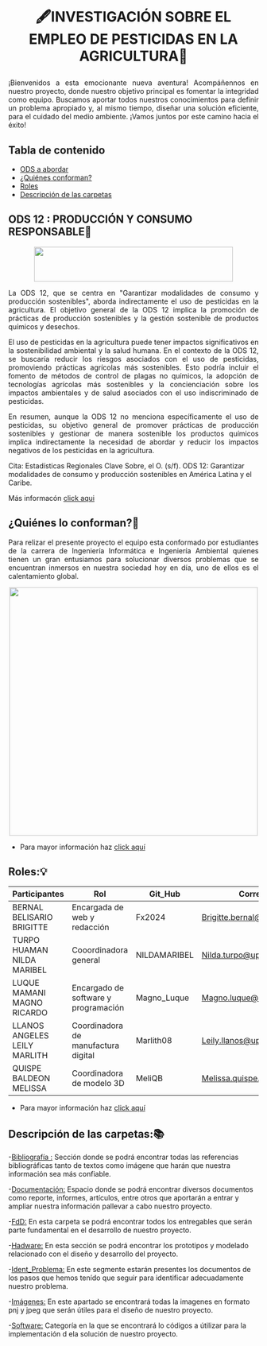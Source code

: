 # <p align="center"> 🖋️INVESTIGACIÓN SOBRE EL EMPLEO DE PESTICIDAS EN LA AGRICULTURA🌱 </p>


<p align="justify">
¡Bienvenidos a esta emocionante nueva aventura! Acompáñennos en nuestro proyecto, donde nuestro objetivo principal es fomentar la integridad como equipo. Buscamos aportar todos nuestros conocimientos para definir un problema apropiado y, al mismo tiempo, diseñar una solución eficiente, para el cuidado del medio ambiente. ¡Vamos juntos por este camino hacia el éxito!
</p>


## Tabla de contenido

  - [ODS a abordar](#ods-12)
  - [¿Quiénes conforman?](#quiénes-lo-conforman)
  - [Roles](#roles)
  - [Descripción de las carpetas](#descripción-de-las-carpetas)
    
## ODS 12 : PRODUCCIÓN Y CONSUMO RESPONSABLE🔖
<P align="center"><img src="https://github.com/Fx2048/Team_4_FdD/blob/main/Im%C3%A1genes/ODS12/ods12.jpg" width="400" height="70" style="margin: auto;"></P>
  

<p align="justify">
La ODS 12, que se centra en "Garantizar modalidades de consumo y producción sostenibles", aborda indirectamente el uso de pesticidas en la agricultura. El objetivo general de la ODS 12 implica la promoción de prácticas de producción sostenibles y la gestión sostenible de productos químicos y desechos.
 </p>
<p align="justify">
El uso de pesticidas en la agricultura puede tener impactos significativos en la sostenibilidad ambiental y la salud humana. En el contexto de la ODS 12, se buscaría reducir los riesgos asociados con el uso de pesticidas, promoviendo prácticas agrícolas más sostenibles. Esto podría incluir el fomento de métodos de control de plagas no químicos, la adopción de tecnologías agrícolas más sostenibles y la concienciación sobre los impactos ambientales y de salud asociados con el uso indiscriminado de pesticidas.
</p>
<p align="justify">
En resumen, aunque la ODS 12 no menciona específicamente el uso de pesticidas, su objetivo general de promover prácticas de producción sostenibles y gestionar de manera sostenible los productos químicos implica indirectamente la necesidad de abordar y reducir los impactos negativos de los pesticidas en la agricultura.
</p>

Cita: Estadísticas Regionales Clave Sobre, el O. (s/f). ODS 12: Garantizar modalidades de consumo y producción sostenibles en América Latina y el Caribe. 

Más informacón [click aqui](https://www.cepal.org/sites/default/files/static/files/ods12_c1900731_press.pdf)

## ¿Quiénes lo conforman?🙌
<p align="justify">
Para relizar el presente proyecto el equipo esta conformado por estudiantes de la carrera de Ingeniería Informática e Ingeniería Ambiental quienes tienen un gran entusiamos para solucionar diversos problemas que se encuentran inmersos en nuestra sociedad hoy en día, uno de ellos es el calentamiento global.
</p>

<p align="center">
  <img src="https://github.com/Fx2048/Team_4_FdD/blob/main/Im%C3%A1genes/Quienes%20somos/somos_all.jpg" width="500" style="margin: auto;">
</p>

- Para mayor información haz [click aquí](https://github.com/Fx2048/Team_4_FdD/blob/main/FdD/Entregables/01_%C2%BFQui%C3%A9nes%20conformamos.md)

## Roles:💡

| Participantes | Rol | Git_Hub | Correo |
| --- | --- | --- | ---|
| BERNAL BELISARIO BRIGITTE | Encargada de web y redacción | Fx2024  | Brigitte.bernal@upch.pe |
| TURPO HUAMAN NILDA MARIBEL | Cooordinadora general | NILDAMARIBEL| Nilda.turpo@upch.pe |
| LUQUE MAMANI MAGNO RICARDO | Encargado de software y programación| Magno_Luque | Magno.luque@upch.pe |
| LLANOS ANGELES LEILY MARLITH | Coordinadora de manufactura digital | Marlith08| Leily.llanos@upch.pe |
| QUISPE BALDEON MELISSA | Coordinadora de modelo 3D| MeliQB | Melissa.quispe.b@upch.pe |

- Para mayor información haz [click aquí](https://github.com/Fx2048/Team_4_FdD/blob/main/FdD/Entregables/01_%C2%BFQui%C3%A9nes%20conformamos.md)

## Descripción de las carpetas:📚

-[Bibliografía :](https://github.com/Fx2048/Team_4_FdD/tree/main/Bibliograf%C3%ADa) Sección donde se podrá encontrar todas las referencias bibliográficas tanto de textos como imágene que harán que nuestra información sea más confiable.

-[Documentación:](https://github.com/Fx2048/Team_4_FdD/tree/main/Documentaci%C3%B3n) Espacio donde se podrá encontrar diversos documentos como reporte, informes, artículos, entre otros que aportarán a entrar y ampliar nuestra información pallevar a cabo nuestro proyecto.

-[FdD:](https://github.com/Fx2048/Team_4_FdD/tree/main/FdD) En esta carpeta se podrá encontrar 
todos los entregables que serán parte fundamental en el desarrollo de nuestro proyecto.

-[Hadware:](https://github.com/Fx2048/Team_4_FdD/tree/main/Hadware) En esta sección se podrá encontrar los prototipos y modelado relacionado con el diseño y desarrollo del proyecto.

-[Ident_Problema:](https://github.com/Fx2048/Team_4_FdD/tree/main/Ident_Problema) En este segmente estarán presentes los documentos de los pasos que hemos tenído que seguir para identificar adecuadamente nuestro problema.

-[Imágenes:](https://github.com/Fx2048/Team_4_FdD/tree/main/Im%C3%A1genes)  En este apartado se encontrará todas la imagenes en formato pnj y jpeg que serán útiles para el diseño de nuestro proyecto.

-[Software:](https://github.com/Fx2048/Team_4_FdD/tree/main/Software)  Categoría en la que se encontrará lo códigos a útilizar para la implementación d ela solución de nuestro proyecto.
